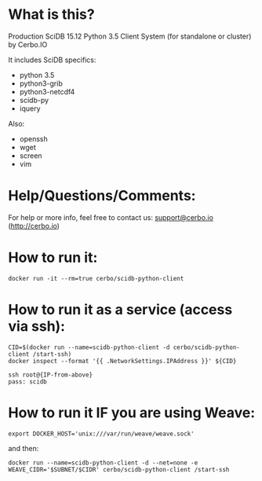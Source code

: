 # What is this?

Production SciDB 15.12 Python 3.5 Client System (for standalone or cluster) by Cerbo.IO

It includes SciDB specifics:
* python 3.5
* python3-grib
* python3-netcdf4
* scidb-py
* iquery

Also:
* openssh
* wget
* screen
* vim

# Help/Questions/Comments:
For help or more info, feel free to contact us: support@cerbo.io (http://cerbo.io)

# How to run it:
```
docker run -it --rm=true cerbo/scidb-python-client
```

# How to run it as a service (access via ssh):
```
CID=$(docker run --name=scidb-python-client -d cerbo/scidb-python-client /start-ssh)
docker inspect --format '{{ .NetworkSettings.IPAddress }}' ${CID}

ssh root@{IP-from-above}
pass: scidb
```

# How to run it IF you are using Weave:
```
export DOCKER_HOST='unix:///var/run/weave/weave.sock'
```
and then:
```
docker run --name=scidb-python-client -d --net=none -e WEAVE_CIDR='$SUBNET/$CIDR' cerbo/scidb-python-client /start-ssh
```
